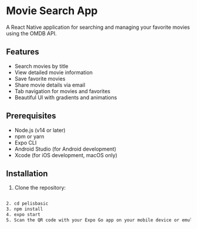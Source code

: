 # Movie Search App

A React Native application for searching and managing your favorite movies using the OMDB API.

## Features

- Search movies by title
- View detailed movie information
- Save favorite movies
- Share movie details via email
- Tab navigation for movies and favorites
- Beautiful UI with gradients and animations

## Prerequisites

- Node.js (v14 or later)
- npm or yarn
- Expo CLI
- Android Studio (for Android development)
- Xcode (for iOS development, macOS only)

## Installation

1. Clone the repository:
```bash

2. cd pelisbasic
3. npm install
4. expo start
5. Scan the QR code with your Expo Go app on your mobile device or emulator.